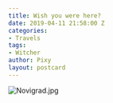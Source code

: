 ```yaml
---
title: Wish you were here?
date: 2019-04-11 21:58:00 Z
categories:
- Travels
tags:
- Witcher
author: Pixy
layout: postcard
---
```


![Novigrad.jpg](/uploads/Novigrad.jpg)